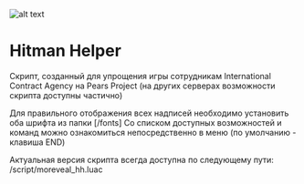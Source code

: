 ![alt text](https://sun9-15.userapi.com/impf/uQkCvu8k2uryMg_pS6Kmeo033WZxABydmNdYkw/WLN9Zn32lgo.jpg?size=963x322&quality=96&proxy=1&sign=d52724fe963b1edddbadf375ece9b177)
# Hitman Helper

Скрипт, созданный для упрощения игры сотрудникам International Contract Agency на Pears Project (на других серверах возможности скрипта доступны частично)

Для правильного отображения всех надписей необходимо установить оба шрифта из папки [/fonts]
Со списком доступных возможностей и команд можно ознакомиться непосредственно в меню (по умолчанию - клавиша END)

Актуальная версия скрипта всегда доступна по следующему пути: /script/moreveal_hh.luac
